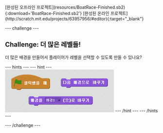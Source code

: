 <div class="p-hero-buttons">
 [완성된 오프라인 프로젝트](resources/BoatRace-Finished.sb2){:download='BoatRace-Finished.sb2'}
 [완성된 온라인 프로젝트](http://scratch.mit.edu/projects/63957956/#editor){:target="_blank"}
</div>

\--- challenge \---

## Challenge: 더 많은 레벨들!

더 많은 배경을 만들어서 플레이어가 레벨을 선택할 수 있도록 만들 수 있나요?

\--- hints \--- \--- hint \--- ![screenshot](images/boat-levels-blocks.png) \--- /hint \--- \--- /hints \---

\--- /challenge \---